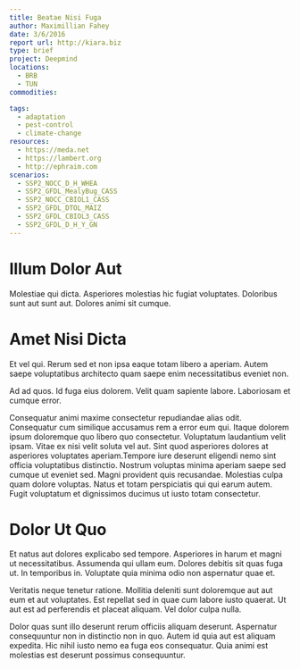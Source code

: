 ```yaml
---
title: Beatae Nisi Fuga
author: Maximillian Fahey
date: 3/6/2016
report url: http://kiara.biz
type: brief
project: Deepmind
locations:
  - BRB
  - TUN
commodities:

tags:
  - adaptation
  - pest-control
  - climate-change
resources:
  - https://meda.net
  - https://lambert.org
  - http://ephraim.com
scenarios:
  - SSP2_NOCC_D_H_WHEA
  - SSP2_GFDL_MealyBug_CASS
  - SSP2_NOCC_CBIOL1_CASS
  - SSP2_GFDL_DTOL_MAIZ
  - SSP2_GFDL_CBIOL3_CASS
  - SSP2_GFDL_D_H_Y_GN
---
```

# Illum Dolor Aut
Molestiae qui dicta. Asperiores molestias hic fugiat voluptates. Doloribus sunt aut sunt aut. Dolores animi sit cumque.

# Amet Nisi Dicta
Et vel qui. Rerum sed et non ipsa eaque totam libero a aperiam. Autem saepe voluptatibus architecto quam saepe enim necessitatibus eveniet non.
 Ad ad quos. Id fuga eius dolorem. Velit quam sapiente labore. Laboriosam et cumque error.
 Consequatur animi maxime consectetur repudiandae alias odit. Consequatur cum similique accusamus rem a error eum qui. Itaque dolorem ipsum doloremque quo libero quo consectetur. Voluptatum laudantium velit ipsam. Vitae ex nisi velit soluta vel aut. Sint quod asperiores dolores at asperiores voluptates aperiam.Tempore iure deserunt eligendi nemo sint officia voluptatibus distinctio. Nostrum voluptas minima aperiam saepe sed cumque ut eveniet sed. Magni provident quis recusandae. Molestias culpa quam dolore voluptas. Natus et totam perspiciatis qui qui earum autem. Fugit voluptatum et dignissimos ducimus ut iusto totam consectetur.

# Dolor Ut Quo
Et natus aut dolores explicabo sed tempore. Asperiores in harum et magni ut necessitatibus. Assumenda qui ullam eum. Dolores debitis sit quas fuga ut. In temporibus in. Voluptate quia minima odio non aspernatur quae et.
 Veritatis neque tenetur ratione. Mollitia deleniti sunt doloremque aut aut eum et aut voluptates. Est repellat sed in quae cum labore iusto quaerat. Ut aut est ad perferendis et placeat aliquam. Vel dolor culpa nulla.
 Dolor quas sunt illo deserunt rerum officiis aliquam deserunt. Aspernatur consequuntur non in distinctio non in quo. Autem id quia aut est aliquam expedita. Hic nihil iusto nemo ea fuga eos consequatur. Quia animi est molestias est deserunt possimus consequuntur.
